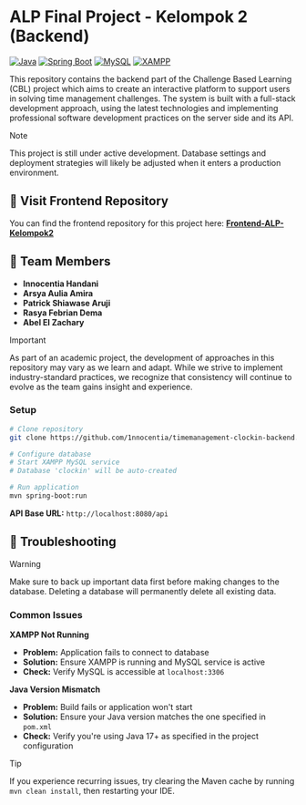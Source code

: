 # ALP Final Project - Kelompok 2 (Backend)

[![Java](https://img.shields.io/badge/Java-17+-orange?style=flat&logo=openjdk)](https://openjdk.org/)
[![Spring Boot](https://img.shields.io/badge/Spring%20Boot-3.0+-green?style=flat&logo=springboot)](https://spring.io/projects/spring-boot)
[![MySQL](https://img.shields.io/badge/MySQL-8.0+-4479A1?style=flat&logo=mysql&logoColor=white)](https://www.mysql.com/)
[![XAMPP](https://img.shields.io/badge/XAMPP-recommended-FB7A24?style=flat&logo=xampp&logoColor=white)](https://www.apachefriends.org/download.html)

This repository contains the backend part of the Challenge Based Learning (CBL) project which aims to create an interactive platform to support users in solving time management challenges. The system is built with a full-stack development approach, using the latest technologies and implementing professional software development practices on the server side and its API.

> [!NOTE]
> This project is still under active development. Database settings and deployment strategies will likely be adjusted when it enters a production environment.

## 🔗 Visit Frontend Repository 
You can find the frontend repository for this project here: 
[**Frontend-ALP-Kelompok2**](https://github.com/1nnocentia/timeproductivityweb)

## 👥 Team Members
- **Innocentia Handani**
- **Arsya Aulia Amira**
- **Patrick Shiawase Aruji**
- **Rasya Febrian Dema**
- **Abel El Zachary**


> [!IMPORTANT]
> As part of an academic project, the development of approaches in this repository may vary as we learn and adapt. While we strive to implement industry-standard practices, we recognize that consistency will continue to evolve as the team gains insight and experience.

### Setup
```bash
# Clone repository
git clone https://github.com/1nnocentia/timemanagement-clockin-backend.git

# Configure database
# Start XAMPP MySQL service
# Database 'clockin' will be auto-created

# Run application
mvn spring-boot:run
```

**API Base URL:** `http://localhost:8080/api`

## 🔧 Troubleshooting

> [!WARNING]
> Make sure to back up important data first before making changes to the database. Deleting a database will permanently delete all existing data.

### Common Issues

**XAMPP Not Running**
- **Problem:** Application fails to connect to database
- **Solution:** Ensure XAMPP is running and MySQL service is active
- **Check:** Verify MySQL is accessible at `localhost:3306`

**Java Version Mismatch**
- **Problem:** Build fails or application won't start
- **Solution:** Ensure your Java version matches the one specified in `pom.xml`
- **Check:** Verify you're using Java 17+ as specified in the project configuration

> [!TIP]
> If you experience recurring issues, try clearing the Maven cache by running `mvn clean install`, then restarting your IDE.
